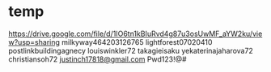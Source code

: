 # temp
https://drive.google.com/file/d/1IO6tn1kBIuRvd4g87u3osUwMF_aYW2ku/view?usp=sharing
milkyway464203126765
lightforest07020410
postlinkbuildingagnecy
louiswinkler72
takagieisaku
yekaterinajaharova72
christiansoh72
justinch17818@gmail.com
Pwd123!@#
